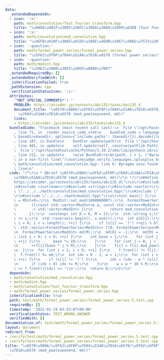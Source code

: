 ```yaml
---
data:
  _extendedDependsOn:
  - icon: ':x:'
    path: math/convolution/fast_fourier_transform.hpp
    title: "\u9AD8\u901F\u30D5\u30FC\u30EA\u30A8\u5909\u63DB (fast Fourier transform)"
  - icon: ':x:'
    path: math/convolution/mod_convolution.hpp
    title: "\u4EFB\u610F\u306E\u6CD5\u306E\u4E0B\u3067\u306E\u7573\u307F\u8FBC\u307F"
  - icon: ':question:'
    path: math/formal_power_series/formal_power_series.hpp
    title: "\u5F62\u5F0F\u7684\u51AA\u7D1A\u6570 (formal power series)"
  - icon: ':question:'
    path: math/modint.hpp
    title: "\u30E2\u30B8\u30E5\u30E9\u8A08\u7B97"
  _extendedRequiredBy: []
  _extendedVerifiedWith: []
  _isVerificationFailed: true
  _pathExtension: cpp
  _verificationStatusIcon: ':x:'
  attributes:
    '*NOT_SPECIAL_COMMENTS*': ''
    PROBLEM: https://atcoder.jp/contests/abc135/tasks/abc135_d
    document_title: "\u6570\u5B66/\u5F62\u5F0F\u7684\u51AA\u7D1A\u6570/\u5F62\u5F0F\
      \u7684\u51AA\u7D1A\u6570 (mod_pow(exponend, md))"
    links:
    - https://atcoder.jp/contests/abc135/tasks/abc135_d
  bundledCode: "Traceback (most recent call last):\n  File \"/opt/hostedtoolcache/Python/3.10.2/x64/lib/python3.10/site-packages/onlinejudge_verify/documentation/build.py\"\
    , line 71, in _render_source_code_stat\n    bundled_code = language.bundle(stat.path,\
    \ basedir=basedir, options={'include_paths': [basedir]}).decode()\n  File \"/opt/hostedtoolcache/Python/3.10.2/x64/lib/python3.10/site-packages/onlinejudge_verify/languages/cplusplus.py\"\
    , line 187, in bundle\n    bundler.update(path)\n  File \"/opt/hostedtoolcache/Python/3.10.2/x64/lib/python3.10/site-packages/onlinejudge_verify/languages/cplusplus_bundle.py\"\
    , line 401, in update\n    self.update(self._resolve(pathlib.Path(included), included_from=path))\n\
    \  File \"/opt/hostedtoolcache/Python/3.10.2/x64/lib/python3.10/site-packages/onlinejudge_verify/languages/cplusplus_bundle.py\"\
    , line 312, in update\n    raise BundleErrorAt(path, i + 1, \"#pragma once found\
    \ in a non-first line\")\nonlinejudge_verify.languages.cplusplus_bundle.BundleErrorAt:\
    \ math/convolution/mod_convolution.hpp: line 6: #pragma once found in a non-first\
    \ line\n"
  code: "/*\r\n * @brief \u6570\u5B66/\u5F62\u5F0F\u7684\u51AA\u7D1A\u6570/\u5F62\u5F0F\
    \u7684\u51AA\u7D1A\u6570 (mod_pow(exponend, md))\r\n */\r\n#define PROBLEM \"\
    https://atcoder.jp/contests/abc135/tasks/abc135_d\"\r\n\r\n#include <algorithm>\r\
    \n#include <iostream>\r\n#include <string>\r\n#include <vector>\r\n\r\n#include\
    \ \"../../../math/convolution/mod_convolution.hpp\"\r\n#include \"../../../math/formal_power_series/formal_power_series.hpp\"\
    \r\n#include \"../../../math/modint.hpp\"\r\n\r\nint main() {\r\n  using ModInt\
    \ = MInt<0>;\r\n  ModInt::set_mod(1000000007);\r\n  FormalPowerSeries<ModInt>::set_mult(\r\
    \n      [](const std::vector<ModInt>& a, const std::vector<ModInt>& b)\r\n   \
    \       -> std::vector<ModInt> {\r\n        return mod_convolution(a, b);\r\n\
    \      });\r\n  constexpr int D = 6, M = 13;\r\n  std::string s;\r\n  std::cin\
    \ >> s;\r\n  std::reverse(s.begin(), s.end());\r\n  int q[D]{};\r\n  for (int\
    \ i = 0; i < s.length(); ++i) {\r\n    if (s[i] == '?') ++q[i % D];\r\n  }\r\n\
    \  std::vector<FormalPowerSeries<ModInt>> f(D, FormalPowerSeries<ModInt>(M));\r\
    \n  FormalPowerSeries<ModInt> md(M);\r\n  md[0] = -1;\r\n  md[M] = 1;\r\n  for\
    \ (int i = 0; i < D; ++i) {\r\n    int base = 1;\r\n    for (int j = 0; j < i;\
    \ ++j) {\r\n      base *= 10;\r\n    }\r\n    for (int j = 0; j < 10; ++j) {\r\
    \n      ++f[i][base * j % M];\r\n    }\r\n    f[i] = f[i].mod_pow(q[i], md);\r\
    \n  }\r\n  for (int i = 1; i < D; ++i) {\r\n    f.front() *= f[i];\r\n  }\r\n\
    \  f.front() %= md;\r\n  int idx = D - 1, w = 1;\r\n  for (int i = 0; i < s.length();\
    \ ++i) {\r\n    if (s[i] != '?') {\r\n      idx = (idx - w * (s[i] - '0')) % M;\r\
    \n      if (idx < 0) idx += M;\r\n    }\r\n    w = w * 10 % M;\r\n  }\r\n  std::cout\
    \ << f.front()[idx] << '\\n';\r\n  return 0;\r\n}\r\n"
  dependsOn:
  - math/convolution/mod_convolution.hpp
  - math/modint.hpp
  - math/convolution/fast_fourier_transform.hpp
  - math/formal_power_series/formal_power_series.hpp
  isVerificationFile: true
  path: test/math/formal_power_series/formal_power_series.5.test.cpp
  requiredBy: []
  timestamp: '2022-02-19 03:53:07+09:00'
  verificationStatus: TEST_WRONG_ANSWER
  verifiedWith: []
documentation_of: test/math/formal_power_series/formal_power_series.5.test.cpp
layout: document
redirect_from:
- /verify/test/math/formal_power_series/formal_power_series.5.test.cpp
- /verify/test/math/formal_power_series/formal_power_series.5.test.cpp.html
title: "\u6570\u5B66/\u5F62\u5F0F\u7684\u51AA\u7D1A\u6570/\u5F62\u5F0F\u7684\u51AA\
  \u7D1A\u6570 (mod_pow(exponend, md))"
---
```

